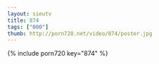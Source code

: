 ```yaml
--- 
layout: sieutv
title: 874
tags: ["000"]
thumb: http://porn720.net/video/874/poster.jpg
---
```

{% include porn720 key="874" %} 
